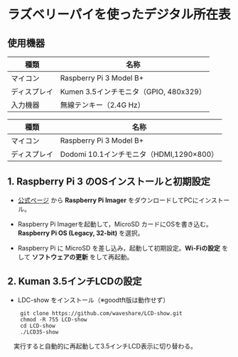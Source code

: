 # ラズベリーパイを使ったデジタル所在表



## 使用機器

| 種類 | 名称 |
| --- | --- |
| マイコン | Raspberry Pi 3 Model B+ |
| ディスプレイ | Kumen 3.5インチモニタ（GPIO, 480x329）|
| 入力機器 | 無線テンキー（2.4G Hz）|

| 種類 | 名称 |
| --- | --- |
| マイコン | Raspberry Pi 3 Model B+ |
| ディスプレイ | Dodomi 10.1インチモニタ（HDMI,1290×800）|


## 1. Raspberry Pi 3 のOSインストールと初期設定

- [公式ページ](https://www.raspberrypi.com/software/) から **Raspberry Pi Imager** をダウンロードしてPCにインストール。

- Raspberry Pi Imagerを起動して，MicroSD カードにOSを書き込む。**Raspberry Pi OS (Legacy, 32-bit)** を選択。

- Raspberry Pi に MicroSD を差し込み，起動して初期設定。**Wi-Fiの設定** をして **ソフトウェアの更新** をして再起動。

## 2. Kuman 3.5インチLCDの設定

- LDC-show をインストール（※goodtft版は動作せず）

```
    git clone https://github.com/waveshare/LCD-show.git
    chmod -R 755 LCD-show
    cd LCD-show
    ./LCD35-show
```

　実行すると自動的に再起動して3.5インチLCD表示に切り替わる。